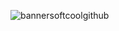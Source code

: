 ![bannersoftcoolgithub](https://github.com/user-attachments/assets/656cad24-82e2-48e9-bce3-16b9bddf2cbc)
